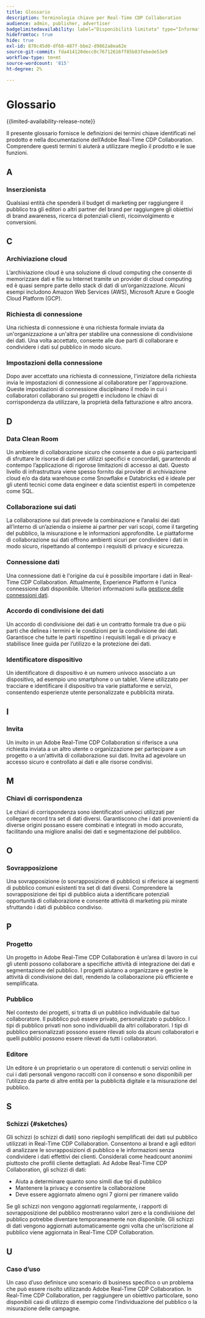 ```yaml
---
title: Glossario
description: Terminologia chiave per Real-Time CDP Collaboration
audience: admin, publisher, advertiser
badgelimitedavailability: label="Disponibilità limitata" type="Informative" url="https://helpx.adobe.com/legal/product-descriptions/real-time-customer-data-platform-collaboration.html newtab=true"
hidefromtoc: true
hide: true
exl-id: 870c45d0-df68-487f-bbe2-d9862a8ea62e
source-git-commit: fda414120decc0c76712616ff85b83febede53e9
workflow-type: tm+mt
source-wordcount: '815'
ht-degree: 2%

---
```


# Glossario

{{limited-availability-release-note}}

Il presente glossario fornisce le definizioni dei termini chiave identificati nel prodotto e nella documentazione dell’Adobe Real-Time CDP Collaboration. Comprendere questi termini ti aiuterà a utilizzare meglio il prodotto e le sue funzioni.

## A

### Inserzionista

Qualsiasi entità che spenderà il budget di marketing per raggiungere il pubblico tra gli editori o altri partner del brand per raggiungere gli obiettivi di brand awareness, ricerca di potenziali clienti, ricoinvolgimento e conversioni.

## C

### Archiviazione cloud

L’archiviazione cloud è una soluzione di cloud computing che consente di memorizzare dati e file su Internet tramite un provider di cloud computing ed è quasi sempre parte dello stack di dati di un’organizzazione. Alcuni esempi includono Amazon Web Services (AWS), Microsoft Azure e Google Cloud Platform (GCP).

### Richiesta di connessione

Una richiesta di connessione è una richiesta formale inviata da un&#39;organizzazione a un&#39;altra per stabilire una connessione di condivisione dei dati. Una volta accettato, consente alle due parti di collaborare e condividere i dati sul pubblico in modo sicuro.

### Impostazioni della connessione

Dopo aver accettato una richiesta di connessione, l&#39;iniziatore della richiesta invia le impostazioni di connessione al collaboratore per l&#39;approvazione. Queste impostazioni di connessione disciplinano il modo in cui i collaboratori collaborano sui progetti e includono le chiavi di corrispondenza da utilizzare, la proprietà della fatturazione e altro ancora.

<!--

### Crosswalk

An identity crosswalk is a tool used to connect different identifiers across datasets to enrich your audience data with additional attributes or dimensions. It creates a bridge between different data points, allowing for a more comprehensive and cohesive view of the data.

-->

## D

### Data Clean Room

Un ambiente di collaborazione sicuro che consente a due o più partecipanti di sfruttare le risorse di dati per utilizzi specifici e concordati, garantendo al contempo l’applicazione di rigorose limitazioni di accesso ai dati. Questo livello di infrastruttura viene spesso fornito dai provider di archiviazione cloud e/o da data warehouse come Snowflake e Databricks ed è ideale per gli utenti tecnici come data engineer e data scientist esperti in competenze come SQL.

### Collaborazione sui dati

La collaborazione sui dati prevede la combinazione e l’analisi dei dati all’interno di un’azienda o insieme ai partner per vari scopi, come il targeting del pubblico, la misurazione e le informazioni approfondite. Le piattaforme di collaborazione sui dati offrono ambienti sicuri per condividere i dati in modo sicuro, rispettando al contempo i requisiti di privacy e sicurezza.

### Connessione dati

Una connessione dati è l&#39;origine da cui è possibile importare i dati in Real-Time CDP Collaboration. Attualmente, Experience Platform è l’unica connessione dati disponibile. Ulteriori informazioni sulla [gestione delle connessioni dati](/help/guide/setup/manage-data-connection.md).

### Accordo di condivisione dei dati

Un accordo di condivisione dei dati è un contratto formale tra due o più parti che delinea i termini e le condizioni per la condivisione dei dati. Garantisce che tutte le parti rispettino i requisiti legali e di privacy e stabilisce linee guida per l’utilizzo e la protezione dei dati.

### Identificatore dispositivo

Un identificatore di dispositivo è un numero univoco associato a un dispositivo, ad esempio uno smartphone o un tablet. Viene utilizzato per tracciare e identificare il dispositivo tra varie piattaforme e servizi, consentendo esperienze utente personalizzate e pubblicità mirata.

## I

### Invita

Un invito in un Adobe Real-Time CDP Collaboration si riferisce a una richiesta inviata a un altro utente o organizzazione per partecipare a un progetto o a un&#39;attività di collaborazione sui dati. Invita ad agevolare un accesso sicuro e controllato ai dati e alle risorse condivisi.

<!--

## J

### Join key

In the context of identity crosswalks, a join key is a unique identifier used to match and link different identifiers across datasets, enabling the integration and unification of audience data from various sources. For example, a hashed email (HEM) can be a join key.

-->

## M

### Chiavi di corrispondenza

Le chiavi di corrispondenza sono identificatori univoci utilizzati per collegare record tra set di dati diversi. Garantiscono che i dati provenienti da diverse origini possano essere combinati e integrati in modo accurato, facilitando una migliore analisi dei dati e segmentazione del pubblico.

## O

### Sovrapposizione

Una sovrapposizione (o sovrapposizione di pubblico) si riferisce ai segmenti di pubblico comuni esistenti tra set di dati diversi. Comprendere la sovrapposizione dei tipi di pubblico aiuta a identificare potenziali opportunità di collaborazione e consente attività di marketing più mirate sfruttando i dati di pubblico condiviso.

## P

### Progetto

Un progetto in Adobe Real-Time CDP Collaboration è un’area di lavoro in cui gli utenti possono collaborare a specifiche attività di integrazione dei dati e segmentazione del pubblico. I progetti aiutano a organizzare e gestire le attività di condivisione dei dati, rendendo la collaborazione più efficiente e semplificata.

### Pubblico

Nel contesto dei progetti, si tratta di un pubblico individuabile dal tuo collaboratore. Il pubblico può essere privato, personalizzato o pubblico. I tipi di pubblico privati non sono individuabili da altri collaboratori. I tipi di pubblico personalizzati possono essere rilevati solo da alcuni collaboratori e quelli pubblici possono essere rilevati da tutti i collaboratori.

### Editore

Un editore è un proprietario o un operatore di contenuti o servizi online in cui i dati personali vengono raccolti con il consenso e sono disponibili per l’utilizzo da parte di altre entità per la pubblicità digitale e la misurazione del pubblico.

## S

### Schizzi {#sketches}

Gli schizzi (o schizzi di dati) sono riepiloghi semplificati dei dati sul pubblico utilizzati in Real-Time CDP Collaboration. Consentono ai brand e agli editori di analizzare le sovrapposizioni di pubblico e le informazioni senza condividere i dati effettivi dei clienti. Considerali come headcount anonimi piuttosto che profili cliente dettagliati.
Ad Adobe Real-Time CDP Collaboration, gli schizzi di dati:

* Aiuta a determinare quanto sono simili due tipi di pubblico
* Mantenere la privacy e consentire la collaborazione
* Deve essere aggiornato almeno ogni 7 giorni per rimanere valido

Se gli schizzi non vengono aggiornati regolarmente, i rapporti di sovrapposizione del pubblico mostreranno valori zero e la condivisione del pubblico potrebbe diventare temporaneamente non disponibile. Gli schizzi di dati vengono aggiornati automaticamente ogni volta che un’iscrizione al pubblico viene aggiornata in Real-Time CDP Collaboration.

## U

### Caso d’uso

Un caso d’uso definisce uno scenario di business specifico o un problema che può essere risolto utilizzando Adobe Real-Time CDP Collaboration. In Real-Time CDP Collaboration, per raggiungere un obiettivo particolare, sono disponibili casi di utilizzo di esempio come l’individuazione del pubblico o la misurazione delle campagne.
